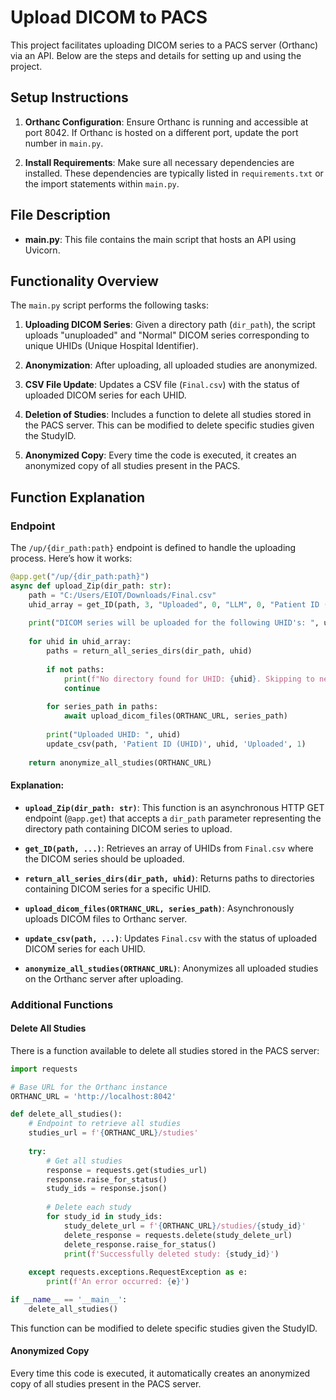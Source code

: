 
# Upload DICOM to PACS

This project facilitates uploading DICOM series to a PACS server (Orthanc) via an API. Below are the steps and details for setting up and using the project.

## Setup Instructions

1. **Orthanc Configuration**: Ensure Orthanc is running and accessible at port 8042. If Orthanc is hosted on a different port, update the port number in `main.py`.

2. **Install Requirements**: Make sure all necessary dependencies are installed. These dependencies are typically listed in `requirements.txt` or the import statements within `main.py`.

## File Description

- **main.py**: This file contains the main script that hosts an API using Uvicorn.

## Functionality Overview

The `main.py` script performs the following tasks:

1. **Uploading DICOM Series**: Given a directory path (`dir_path`), the script uploads "unuploaded" and "Normal" DICOM series corresponding to unique UHIDs (Unique Hospital Identifier).

2. **Anonymization**: After uploading, all uploaded studies are anonymized.

3. **CSV File Update**: Updates a CSV file (`Final.csv`) with the status of uploaded DICOM series for each UHID.

4. **Deletion of Studies**: Includes a function to delete all studies stored in the PACS server. This can be modified to delete specific studies given the StudyID.

5. **Anonymized Copy**: Every time the code is executed, it creates an anonymized copy of all studies present in the PACS.

## Function Explanation

### Endpoint

The `/up/{dir_path:path}` endpoint is defined to handle the uploading process. Here’s how it works:

```python
@app.get("/up/{dir_path:path}")
async def upload_Zip(dir_path: str):
    path = "C:/Users/EIOT/Downloads/Final.csv"
    uhid_array = get_ID(path, 3, "Uploaded", 0, "LLM", 0, "Patient ID (UHID)")
    
    print("DICOM series will be uploaded for the following UHID's: ", uhid_array)
    
    for uhid in uhid_array:
        paths = return_all_series_dirs(dir_path, uhid)
        
        if not paths:
            print(f"No directory found for UHID: {uhid}. Skipping to next UHID.")
            continue
        
        for series_path in paths:
            await upload_dicom_files(ORTHANC_URL, series_path)
        
        print("Uploaded UHID: ", uhid)
        update_csv(path, 'Patient ID (UHID)', uhid, 'Uploaded', 1)
    
    return anonymize_all_studies(ORTHANC_URL)
```

#### Explanation:

- **`upload_Zip(dir_path: str)`**: This function is an asynchronous HTTP GET endpoint (`@app.get`) that accepts a `dir_path` parameter representing the directory path containing DICOM series to upload.

- **`get_ID(path, ...)`**: Retrieves an array of UHIDs from `Final.csv` where the DICOM series should be uploaded.

- **`return_all_series_dirs(dir_path, uhid)`**: Returns paths to directories containing DICOM series for a specific UHID.

- **`upload_dicom_files(ORTHANC_URL, series_path)`**: Asynchronously uploads DICOM files to Orthanc server.

- **`update_csv(path, ...)`**: Updates `Final.csv` with the status of uploaded DICOM series for each UHID.

- **`anonymize_all_studies(ORTHANC_URL)`**: Anonymizes all uploaded studies on the Orthanc server after uploading.

### Additional Functions

#### Delete All Studies

There is a function available to delete all studies stored in the PACS server:

```python
import requests

# Base URL for the Orthanc instance
ORTHANC_URL = 'http://localhost:8042'

def delete_all_studies():
    # Endpoint to retrieve all studies
    studies_url = f'{ORTHANC_URL}/studies'
    
    try:
        # Get all studies
        response = requests.get(studies_url)
        response.raise_for_status()
        study_ids = response.json()
        
        # Delete each study
        for study_id in study_ids:
            study_delete_url = f'{ORTHANC_URL}/studies/{study_id}'
            delete_response = requests.delete(study_delete_url)
            delete_response.raise_for_status()
            print(f'Successfully deleted study: {study_id}')
    
    except requests.exceptions.RequestException as e:
        print(f'An error occurred: {e}')

if __name__ == '__main__':
    delete_all_studies()

```

This function can be modified to delete specific studies given the StudyID.

#### Anonymized Copy

Every time this code is executed, it automatically creates an anonymized copy of all studies present in the PACS server.
